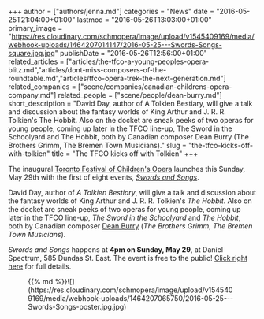 +++
author = ["authors/jenna.md"]
categories = "News"
date = "2016-05-25T21:04:00+01:00"
lastmod = "2016-05-26T13:03:00+01:00"
primary_image = "https://res.cloudinary.com/schmopera/image/upload/v1545409169/media/webhook-uploads/1464207014147/2016-05-25---Swords-Songs-square.jpg.jpg"
publishDate = "2016-05-26T12:56:00+01:00"
related_articles = ["articles/the-tfco-a-young-peoples-opera-blitz.md","articles/dont-miss-composers-of-the-roundtable.md","articles/tfco-opera-trek-the-next-generation.md"]
related_companies = ["scene/companies/canadian-childrens-opera-company.md"]
related_people = ["scene/people/dean-burry.md"]
short_description = "David Day, author of A Tolkien Bestiary, will give a talk and discussion about the fantasy worlds of King Arthur and J. R. R. Tolkien&#039;s The Hobbit. Also on the docket are sneak peeks of two operas for young people, coming up later in the TFCO line-up, The Sword in the Schoolyard and The Hobbit, both by Canadian composer Dean Burry (The Brothers Grimm, The Bremen Town Musicians)."
slug = "the-tfco-kicks-off-with-tolkien"
title = "The TFCO kicks off with Tolkien"
+++

The inaugural [Toronto Festival of Children's Opera](http://www.canadianchildrensopera.com/content/TFCO.html) launches this Sunday, May 29th with the first of eight events, [*Swords and Songs*](http://www.canadianchildrensopera.com/content/swords-and-songs.html). 

David Day, author of *A Tolkien Bestiary*, will give a talk and discussion about the fantasy worlds of King Arthur and J. R. R. Tolkien's *The Hobbit*. Also on the docket are sneak peeks of two operas for young people, coming up later in the TFCO line-up, *The Sword in the Schoolyard* and *The Hobbit*, both by Canadian composer [Dean Burry](/scene/people/dean-burry/) (*The Brothers Grimm*, *The Bremen Town Musicians*).

*Swords and Songs* happens at **4pm on Sunday, May 29**, at Daniel Spectrum, 585 Dundas St. East. The event is free to the public! [Click right here](http://www.canadianchildrensopera.com/content/swords-and-songs.html) for full details.

<figure data-type="image">{{% md %}}![](https://res.cloudinary.com/schmopera/image/upload/v1545409169/media/webhook-uploads/1464207065750/2016-05-25---Swords-Songs-poster.jpg.jpg)
</figure>
